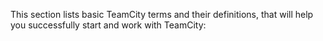 [//]: # (title: Concepts)
[//]: # (auxiliary-id: Concepts)

This section lists basic TeamCity terms and their definitions, that will help you successfully start and work with TeamCity:

<toc/>
